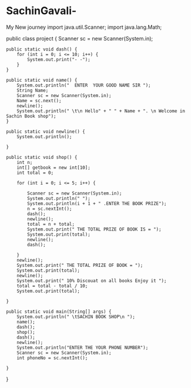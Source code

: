 # SachinGavali-
My New journey 
import java.util.Scanner;
import java.lang.Math;

public class project {
    Scanner sc = new Scanner(System.in);

    public static void dash() {
        for (int i = 0; i <= 10; i++) {
            System.out.print("- -");
        }
    }

    public static void name() {
        System.out.println("  ENTER  YOUR GOOD NAME SIR ");
        String Name;
        Scanner sc = new Scanner(System.in);
        Name = sc.next();
        newline();
        System.out.println(" \t\n Hello" + " " + Name + ". \n Welcome in Sachin Book shop");
    }

    public static void newline() {
        System.out.println();

    }

    public static void shop() {
        int n;
        int[] getbook = new int[10];
        int total = 0;

        for (int i = 0; i <= 5; i++) {

            Scanner sc = new Scanner(System.in);
            System.out.println(" ");
            System.out.println(i + 1 + " .ENTER THE BOOK PRIZE");
            n = sc.nextInt();
            dash();
            newline();
            total = n + total;
            System.out.print(" THE TOTAL PRIZE OF BOOK IS = ");
            System.out.print(total);
            newline();
            dash();

        }
        newline();
        System.out.print(" THE TOTAL PRIZE OF BOOK = ");
        System.out.print(total);
        newline();
        System.out.print(" 10% Discouat on all books Enjoy it ");
        total = total - total / 10;
        System.out.print(total);

    }

    public static void main(String[] args) {
        System.out.println(" \tSACHIN BOOK SHOP\n ");
        name();
        dash();
        shop();
        dash();
        newline();
        System.out.println("ENTER THE YOUR PHONE NUMBER");
        Scanner sc = new Scanner(System.in);
        int phoneNo = sc.nextInt();

    }

}
